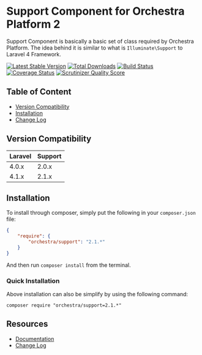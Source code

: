 Support Component for Orchestra Platform 2
==============

Support Component is basically a basic set of class required by Orchestra Platform. The idea behind it is similar to what is `Illuminate\Support` to Laravel 4 Framework.

[![Latest Stable Version](https://poser.pugx.org/orchestra/support/v/stable.png)](https://packagist.org/packages/orchestra/support)
[![Total Downloads](https://poser.pugx.org/orchestra/support/downloads.png)](https://packagist.org/packages/orchestra/support)
[![Build Status](https://travis-ci.org/orchestral/support.svg?branch=2.1)](https://travis-ci.org/orchestral/support)
[![Coverage Status](https://coveralls.io/repos/orchestral/support/badge.png?branch=2.1)](https://coveralls.io/r/orchestral/support?branch=2.1)
[![Scrutinizer Quality Score](https://scrutinizer-ci.com/g/orchestral/support/badges/quality-score.png?b=2.1)](https://scrutinizer-ci.com/g/orchestral/support/)

## Table of Content

* [Version Compatibility](#version-compatibility)
* [Installation](#installation)
* [Change Log](http://orchestraplatform.com/docs/latest/components/support/changes#v2-1)

## Version Compatibility

Laravel    | Support
:----------|:----------
 4.0.x     | 2.0.x
 4.1.x     | 2.1.x

## Installation

To install through composer, simply put the following in your `composer.json` file:

```json
{
	"require": {
		"orchestra/support": "2.1.*"
	}
}
```

And then run `composer install` from the terminal.

### Quick Installation

Above installation can also be simplify by using the following command:

	composer require "orchestra/support=2.1.*"

## Resources

* [Documentation](http://orchestraplatform.com/docs/latest/components/support)
* [Change Log](http://orchestraplatform.com/docs/latest/components/support/changes#v2-1)
